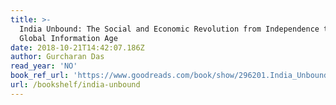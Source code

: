 ```yaml
---
title: >-
  India Unbound: The Social and Economic Revolution from Independence to the
  Global Information Age
date: 2018-10-21T14:42:07.186Z
author: Gurcharan Das
read_year: 'NO'
book_ref_url: 'https://www.goodreads.com/book/show/296201.India_Unbound'
url: /bookshelf/india-unbound
---
```


